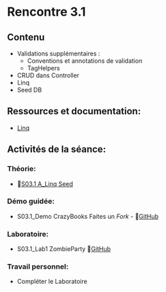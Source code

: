 # Rencontre 3.1

## Contenu
- Validations supplémentaires :
  - Conventions et annotations de validation 
  - TagHelpers 
- CRUD dans Controller
- Linq 
- Seed DB 

## Ressources et documentation: 
- [Linq](https://docs.microsoft.com/en-us/dotnet/csharp/programming-guide/concepts/linq/)

## Activités de la séance: 
### Théorie:  
- 🔗[S03.1 A_Linq Seed](https://cegepedouardmontpetit.sharepoint.com/:p:/r/sites/EDU-E23-420BW5EM-06139/Supports%20de%20cours/03.1_Linq_Seed/S03.1%20A_Linq%20Seed.pptx?d=w26b102617eb44e72b7af16a4fb5dce3b&csf=1&web=1&e=yCtfzj)

### Démo guidée:
- S03.1_Demo CrazyBooks Faites un *Fork* - 🔗[GitHub](https://github.com/ProgWebTransFC/S03.1_Demo.git)

### Laboratoire: 
- S03.1_Lab1 ZombieParty 🔗[GitHub](https://github.com/ProgWebTransFC/S03.1_Lab1)

### Travail personnel: 
- Compléter le Laboratoire
